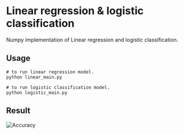 # Linear regression & logistic classification

Numpy implementation of Linear regression and logistic classification.

## Usage

```
# to run linear regression model.
python linear_main.py

# to run logistic classification model.
python logistic_main.py
```

## Result
![Accuracy](/acc.png)

